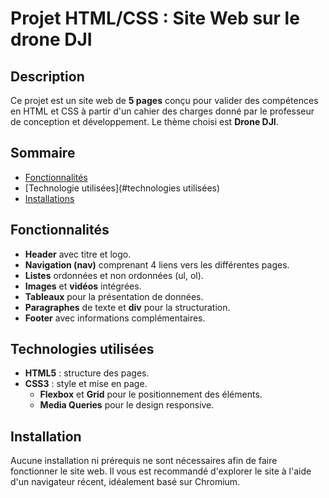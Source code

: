 # Projet HTML/CSS : Site Web sur le drone DJI

## Description
Ce projet est un site web de **5 pages** conçu pour valider des compétences en HTML et CSS à partir d'un cahier des charges donné par le professeur de conception et développement. Le thème choisi est **Drone DJI**. 

## Sommaire

- [Fonctionnalités](#Fonctionnalités)
- [Technologie utilisées](#technologies utilisées)
- [Installations](#Installations)

## Fonctionnalités
- **Header** avec titre et logo.
- **Navigation (nav)** comprenant 4 liens vers les différentes pages.
- **Listes** ordonnées et non ordonnées (ul, ol).
- **Images** et **vidéos** intégrées.
- **Tableaux** pour la présentation de données.
- **Paragraphes** de texte et **div** pour la structuration.
- **Footer** avec informations complémentaires.

## Technologies utilisées
- **HTML5** : structure des pages.
- **CSS3** : style et mise en page.
  - **Flexbox** et **Grid** pour le positionnement des éléments.
  - **Media Queries** pour le design responsive.

## Installation

Aucune installation ni prérequis ne sont nécessaires afin de faire fonctionner le site web. Il vous est recommandé d'explorer le site à l'aide d'un navigateur récent, idéalement basé sur Chromium.



